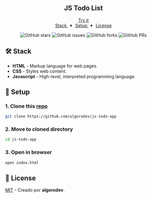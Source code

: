 <div align="center">
    <h2>JS Todo List</h2>
    <a href="https://algorodev.com">Try it</a>
</div>

<div align="center">
    <a href="#🛠️-stack">
        Stack
    </a>
    <span>&nbsp;✦&nbsp;</span>
    <a href="#🚀-setup">
        Setup
    </a>
    <span>&nbsp;✦&nbsp;</span>
    <a href="#🔑-license">
        License
    </a>
</div>

<div align="center">

![GitHub stars](https://img.shields.io/github/stars/algorodev/js-todo-app)
![GitHub issues](https://img.shields.io/github/issues/algorodev/js-todo-app)
![GitHub forks](https://img.shields.io/github/forks/algorodev/js-todo-app)
![GitHub PRs](https://img.shields.io/github/issues-pr/algorodev/js-todo-app)

</div>

## 🛠️ Stack

- **HTML** - Markup language for web pages.
- **CSS** - Styles web content.
- **Javascript** - High-level, interpreted programming language.

## 🚀 Setup

### 1. Clone this [repo](https://github.com/algorodev/js-todo-app)

```bash
git clone https://github.com/algorodev/js-todo-app
```

### 2. Move to cloned directory

```bash
cd js-todo-app
```

### 3. Open in browser

```bash
open index.html
```

## 🔑 License

[MIT](LICENSE) - Creado por **algorodev**.
